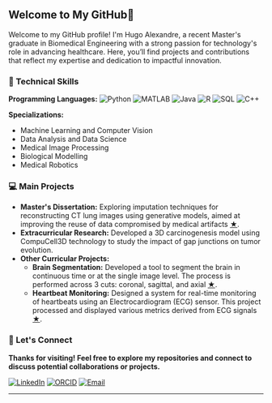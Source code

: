 ## Welcome to My GitHub👋

Welcome to my GitHub profile! I'm Hugo Alexandre, a recent Master's graduate in Biomedical Engineering with a strong passion for technology's role in advancing healthcare. Here, you’ll find projects and contributions that reflect my expertise and dedication to impactful innovation.

### 🧠 Technical Skills

**Programming Languages:**
![Python](https://img.shields.io/badge/-Python-3776AB?logo=python&logoColor=white&style=flat-square)
![MATLAB](https://img.shields.io/badge/-MATLAB-0076A8?logo=matlab&logoColor=white&style=flat-square)
![Java](https://img.shields.io/badge/-Java-007396?logo=java&logoColor=white&style=flat-square)
![R](https://img.shields.io/badge/-R-276DC3?logo=r&logoColor=white&style=flat-square)
![SQL](https://img.shields.io/badge/-SQL-CC2927?logo=microsoftsqlserver&logoColor=white&style=flat-square)
![C++](https://img.shields.io/badge/-C++-00599C?logo=cplusplus&logoColor=white&style=flat-square)

**Specializations:**
  - Machine Learning and Computer Vision
  - Data Analysis and Data Science
  - Medical Image Processing
  - Biological Modelling
  - Medical Robotics

### 💻 Main Projects

- **Master's Dissertation:** Exploring imputation techniques for reconstructing CT lung images using generative models, aimed at improving the reuse of data compromised by medical artifacts [★](https://github.com/hugo-tomas/Exploring-imputation-in-lung-CT).
- **Extracurricular Research:** Developed a 3D carcinogenesis model using CompuCell3D technology to study the impact of gap junctions on tumor evolution.
- **Other Curricular Projects:**
  - **Brain Segmentation:** Developed a tool to segment the brain in continuous time or at the single image level. The process is performed across 3 cuts: coronal, sagittal, and axial [★](https://github.com/hugo-tomas/Brain_Segmentation_App).
  - **Heartbeat Monitoring:** Designed a system for real-time monitoring of heartbeats using an Electrocardiogram (ECG) sensor. This project processed and displayed various metrics derived from ECG signals [★](https://github.com/hugo-tomas/Heartbeat_Monitoring).

### 🚀 Let's Connect
**Thanks for visiting! Feel free to explore my repositories and connect to discuss potential collaborations or projects.**

[![LinkedIn](https://img.shields.io/badge/LinkedIn-blue?logo=linkedin&style=for-the-badge)](http://www.linkedin.com/in/hugo-tomas-alexandre)
[![ORCID](https://img.shields.io/badge/ORCID-green?logo=orcid&style=for-the-badge)](https://orcid.org/0009-0002-4579-3713)
[![Email](https://img.shields.io/badge/Email-blue?logo=outlook&style=for-the-badge)](mailto:hugotomas.2001@outlook.pt)

---
